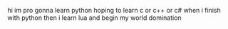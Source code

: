 hi
im pro
gonna learn python
hoping to learn c or c++ or c# when i finish with python
then i learn lua and begin my world domination










